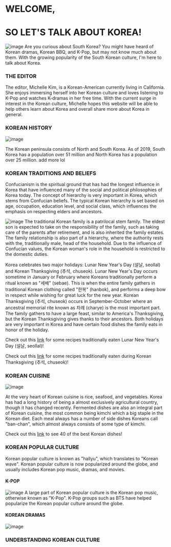 # WELCOME, 
# SO LET'S TALK ABOUT KOREA!
![image](https://www.hydro.com/globalassets/08-about-hydro/hydro-worldwide/istock-838039606_seoul-1036.jpg?quality=85&width=1036&height=440&mode=crop&center=0.5,0.5)
Are you curious about South Korea? You might have heard of Korean dramas, Korean BBQ, and K-Pop, but may not know much about them. With the growing popularity of the South Korean culture, I'm here to talk about Korea. 

### THE EDITOR
The editor, Michelle Kim, is a Korean-American currently living in California. She enjoys immersing herself into her Korean culture and loves listening to K-Pop and watches K-dramas in her free time. With the current surge in interest in the Korean culture, Michelle hopes this website will be able to help others learn about Korea and overall share more about Korea in general. 

### KOREAN HISTORY
![image](https://news.cgtn.com/news/2020-10-22/Back-to-38th-parallel-A-war-never-to-forget-UKsCpRFTsQ/img/badafb2653f144d591a12b3f5d2aa1eb/badafb2653f144d591a12b3f5d2aa1eb.jpeg)

The Korean peninsula consists of North and South Korea. As of 2019, South Korea has a population over 51 million and North Korea has a population over 25 million. 
add more lol

### KOREAN TRADITIONS AND BELIEFS
Confucianism is the spiritual ground that has had the longest influence in Korea that have influenced many of the social and political philosophies of Korea today. The concept of hierarchy is very important in Korea, which stems from Confucian beliefs. The typical Korean hierarchy is set based on age, occupation, education level, and social class, which influences the emphasis on respecting elders and ancestors. 

![image](https://asiasociety.org/sites/default/files/styles/1200w/public/K/koreanfamily.jpg) 
The traditional Korean family is a patrilocal stem family. The eldest son is expected to take on the responsibility of the family, such as taking care of the parents after retirement, and is also inherited the family estates. The family relationship is also part of a hierarchy, where the authority rests with the, traditionally male, head of the household. Due to the influence of Confucian values, the Korean woman's role in the household is restricted to the domestic duties.

Korea celebrates two major holidays: Lunar New Year's Day (설날, seollal) and Korean Thanksgiving (추석, chuseok). Lunar New Year's Day occurs sometime in January or February where Koreans traditionally perform a ritual known as "세배" (sebae). This is when the entire family gathers in traditional Korean clothing called "한복" (hanbok), and performs a deep bow in respect while wishing for great luck for the new year. Korean Thanksgiving (추석, chuseok) occurs in September-October where an ancestral memorial rite known as 차례 (charye) is the most important part. The family gathers to have a large feast, similar to America's Thanksgiving, but the Korean Thanksgiving gives thanks to their ancestors. Both holidays are very important in Korea and have certain food dishes the family eats in honor of the holiday.

Check out this [link](https://www.koreanbapsang.com/15-korean-new-year-recipes/) for some recipes traditionally eaten Lunar New Year's Day (설날, seollal)!

Check out this [link](https://www.koreanbapsang.com/15-chuseok-korean-thanksgiving-recipes/) for some recipes traditionally eaten during Korean Thanksgiving (추석, chuseok)!

### KOREAN CUISINE
![image](https://www.seriouseats.com/thmb/Xnekg-YNPvHR5gFEvYdta3tSS4A=/1500x1125/filters:fill(auto,1)/__opt__aboutcom__coeus__resources__content_migration__serious_eats__seriouseats.com__2019__03__20190213-korean-meal-vicky-wasik-1-2-1879882441404cfcb0dea7f3578368a7.jpg)

At the very heart of Korean cuisine is rice, seafood, and vegetables. Korea has had a long history of being a almost exclusively agricultural country, though it has changed recently. Fermented dishes are also an integral part of Korean cuisine, the most common being kimchi which a big staple in the Korean diet. Each meal always has a number of side dishes Koreans call "ban-chan", which almost always consists of some type of kimchi. 

Check out this [link](https://www.cnn.com/travel/article/best-korean-dishes/index.html) to see 40 of the best Korean dishes! 

### KOREAN POPULAR CULTURE
Korean popular culture is known as "hallyu", which translates to "Korean wave". Korean popular culture is now popularized around the globe, and usually includes Korean pop music, dramas, and movies. 

#### K-POP
![image](https://www.rollingstone.com/wp-content/uploads/2021/05/R1352_FEA_BTS_A_Openerfull.jpg)
A large part of Korean popular culture is the Korean pop music, otherwise known as "K-Pop". K-Pop groups such as BTS have helped popularize the Korean popular culture around the globe.

#### KOREAN DRAMAS
![image](https://www.cheatsheet.com/wp-content/uploads/2021/09/Netflix-Squid-Game-poster-1200x633.jpg)


### UNDERSTANDING KOREAN CULTURE




